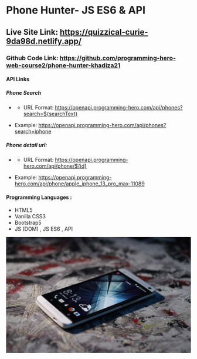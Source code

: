 # Phone Hunter- JS ES6 & API

## Live Site Link: https://quizzical-curie-9da98d.netlify.app/

### Github Code Link: https://github.com/programming-hero-web-course2/phone-hunter-khadiza21

#### API Links

##### Phone Search

- - URL Format: https://openapi.programming-hero.com/api/phones?search=${searchText}

- Example: https://openapi.programming-hero.com/api/phones?search=iphone

##### Phone detail url:

- - URL Format: https://openapi.programming-hero.com/api/phone/${id}

- Example: https://openapi.programming-hero.com/api/phone/apple_iphone_13_pro_max-11089

#### Programming Languages :

- HTML5
- Vanilla CSS3
- Bootstrap5
- JS (DOM) , JS ES6 , API

<img src="images/451001.jpg" alt="phone-hunter">

